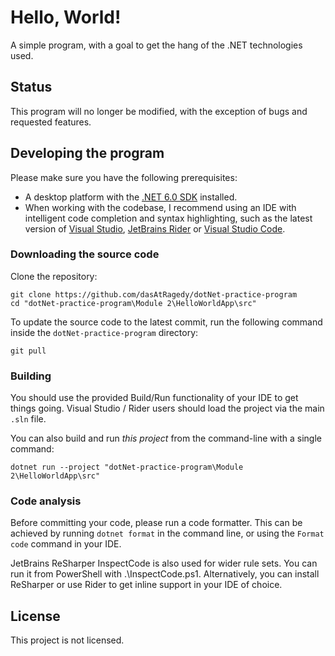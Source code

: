 # Hello, World!

A simple program, with a goal to get the hang of the .NET technologies used.

## Status

This program will no longer be modified, with the exception of bugs and requested features.

## Developing the program

Please make sure you have the following prerequisites:
- A desktop platform with the [.NET 6.0 SDK](https://dotnet.microsoft.com/download) installed.
- When working with the codebase, I recommend using an IDE with intelligent code completion and syntax highlighting, such as the latest version of [Visual Studio](https://visualstudio.microsoft.com/vs/), [JetBrains Rider](https://www.jetbrains.com/rider/) or [Visual Studio Code](https://code.visualstudio.com/).

### Downloading the source code

Clone the repository:

```shell
git clone https://github.com/dasAtRagedy/dotNet-practice-program
cd "dotNet-practice-program\Module 2\HelloWorldApp\src"
```

To update the source code to the latest commit, run the following command inside the `dotNet-practice-program` directory:

```shell
git pull
```

### Building

You should use the provided Build/Run functionality of your IDE to get things going. Visual Studio / Rider users should load the project via the main `.sln` file.

You can also build and run *this project* from the command-line with a single command:

```shell
dotnet run --project "dotNet-practice-program\Module 2\HelloWorldApp\src"
```

### Code analysis

Before committing your code, please run a code formatter. This can be achieved by running `dotnet format` in the command line, or using the `Format code` command in your IDE.

JetBrains ReSharper InspectCode is also used for wider rule sets. You can run it from PowerShell with .\InspectCode.ps1. Alternatively, you can install ReSharper or use Rider to get inline support in your IDE of choice.

## License

This project is not licensed.
